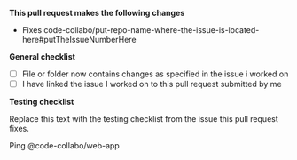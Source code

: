 **This pull request makes the following changes**
* Fixes code-collabo/put-repo-name-where-the-issue-is-located-here#putTheIssueNumberHere 

**General checklist**
- [ ] File or folder now contains changes as specified in the issue i worked on
- [ ] I have linked the issue I worked on to this pull request submitted by me

**Testing checklist**

Replace this text with the testing checklist from the issue this pull request fixes.

Ping @code-collabo/web-app

